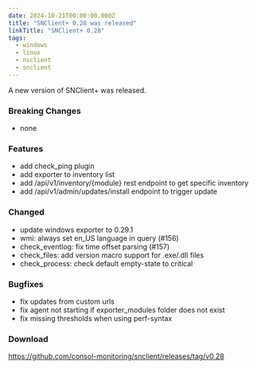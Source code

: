 ```yaml
---
date: 2024-10-21T00:00:00.000Z
title: "SNClient+ 0.28 was released"
linkTitle: "SNClient+ 0.28"
tags:
  - windows
  - linux
  - nsclient
  - snclient
---
```

A new version of SNClient+ was released.

### Breaking Changes

* none

### Features

* add check_ping plugin
* add exporter to inventory list
* add /api/v1/inventory/{module} rest endpoint to get specific inventory
* add /api/v1/admin/updates/install endpoint to trigger update

### Changed

* update windows exporter to 0.29.1
* wmi: always set en_US language in query (#156)
* check_eventlog: fix time offset parsing (#157)
* check_files: add version macro support for .exe/.dll files
* check_process: check default empty-state to critical

### Bugfixes

* fix updates from custom urls
* fix agent not starting if exporter_modules folder does not exist
* fix missing thresholds when using perf-syntax

### Download

<https://github.com/consol-monitoring/snclient/releases/tag/v0.28>
